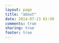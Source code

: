 ```yaml
---
layout: page
title: "about"
date: 2014-07-13 01:50
comments: true
sharing: true
footer: true
---
```

